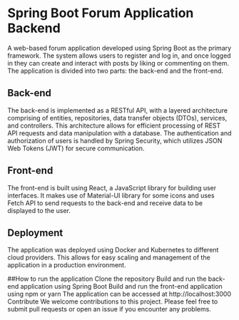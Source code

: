 # Spring Boot Forum Application Backend

A web-based forum application developed using Spring Boot as the primary framework. The system allows users to register and log in, and once logged in they can create and interact with posts by liking or commenting on them. The application is divided into two parts: the back-end and the front-end.

## Back-end
The back-end is implemented as a RESTful API, with a layered architecture comprising of entities, repositories, data transfer objects (DTOs), services, and controllers. This architecture allows for efficient processing of REST API requests and data manipulation with a database. The authentication and authorization of users is handled by Spring Security, which utilizes JSON Web Tokens (JWT) for secure communication.

## Front-end
The front-end is built using React, a JavaScript library for building user interfaces. It makes use of Material-UI library for some icons and uses Fetch API to send requests to the back-end and receive data to be displayed to the user.

## Deployment
The application was deployed using Docker and Kubernetes to different cloud providers. This allows for easy scaling and management of the application in a production environment.

##How to run the application
Clone the repository
Build and run the back-end application using Spring Boot
Build and run the front-end application using npm or yarn
The application can be accessed at http://localhost:3000
Contribute
We welcome contributions to this project. Please feel free to submit pull requests or open an issue if you encounter any problems.
